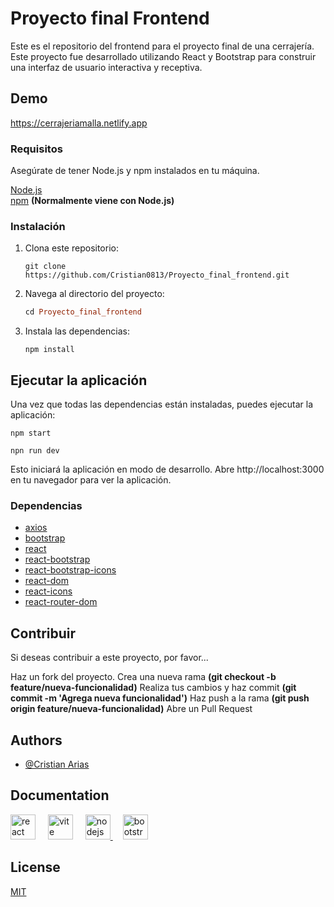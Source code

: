 # Proyecto final Frontend
Este es el repositorio del frontend para el proyecto final de una cerrajería. Este proyecto fue desarrollado utilizando React y Bootstrap para construir una interfaz de usuario interactiva y receptiva.

## Demo

https://cerrajeriamalla.netlify.app

### Requisitos
Asegúrate de tener Node.js y npm instalados en tu máquina.

[Node.js](https://nodejs.org/en)
<br>
[npm](https://www.npmjs.com/) **(Normalmente viene con Node.js)**

### Instalación
1. Clona este repositorio:
    ```fish
    git clone https://github.com/Cristian0813/Proyecto_final_frontend.git
    ```
1. Navega al directorio del proyecto:
    ```ruby
    cd Proyecto_final_frontend
    ```
1. Instala las dependencias:
    ```
    npm install
    ```

## Ejecutar la aplicación
Una vez que todas las dependencias están instaladas, puedes ejecutar la aplicación:
```
npm start
```
```
npn run dev
```

Esto iniciará la aplicación en modo de desarrollo. Abre http://localhost:3000 en tu navegador para ver la aplicación.

### Dependencias
- [axios](https://www.npmjs.com/package/axios">)
- [bootstrap](https://www.npmjs.com/package/bootstrap">)  
- [react](https://www.npmjs.com/package/react">)
- [react-bootstrap](https://www.npmjs.com/package/react-bootstrap">)
- [react-bootstrap-icons](https://www.npmjs.com/package/react-bootstrap-icons">)
- [react-dom](https://www.npmjs.com/package/react-dom">)
- [react-icons](https://www.npmjs.com/package/react-icons">)
- [react-router-dom](https://www.npmjs.com/package/react-router-dom">)

## Contribuir
Si deseas contribuir a este proyecto, por favor...

Haz un fork del proyecto.
Crea una nueva rama **(git checkout -b feature/nueva-funcionalidad)**
Realiza tus cambios y haz commit **(git commit -m 'Agrega nueva funcionalidad')**
Haz push a la rama **(git push origin feature/nueva-funcionalidad)**
Abre un Pull Request

## Authors

- [@Cristian Arias](https://www.github.com/Cristian0813)


## Documentation


<div align="left">
    <a href="https://es.react.dev/"><img src="https://cdn.jsdelivr.net/gh/devicons/devicon/icons/react/react-original.svg" height="40" alt="react logo"  /></a>
    <img width="12" />
    <a href="https://vitejs.dev/"><img src="https://skillicons.dev/icons?i=vite" height="40" alt="vite logo"  /></a>
    <img width="12" />
    <a href="https://nodejs.org/en"><img src="https://cdn.jsdelivr.net/gh/devicons/devicon/icons/nodejs/nodejs-original.svg" height="40" alt="nodejs logo"  />
    <img width="12" /></a>
    <a href="https://getbootstrap.com/"><img src="https://cdn.jsdelivr.net/gh/devicons/devicon/icons/bootstrap/bootstrap-original.svg" height="40" alt="bootstrap logo"  /></a>
</div>

## License

[MIT](https://github.com/Cristian0813/Proyecto_final_frontend/blob/main/LICENSE)
